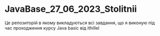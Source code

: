 # JavaBase_27_06_2023_Stolitnii
Це репозиторій в якому викладуються всі завдання, що я виконую під час проходження курсу Java basic від ithillel

